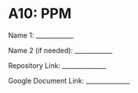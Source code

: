 # A10: PPM


Name 1: ____________

Name 2 (if needed): ____________

Repository Link: ______________

Google Document Link: ______________
